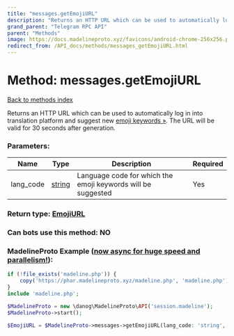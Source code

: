 ```yaml
---
title: "messages.getEmojiURL"
description: "Returns an HTTP URL which can be used to automatically log in into translation platform and suggest new [emoji keywords »](https://core.telegram.org/api/custom-emoji#emoji-keywords). The URL will be valid for 30 seconds after generation."
grand_parent: "Telegram RPC API"
parent: "Methods"
image: https://docs.madelineproto.xyz/favicons/android-chrome-256x256.png
redirect_from: /API_docs/methods/messages_getEmojiURL.html
---
```

# Method: messages.getEmojiURL
[Back to methods index](index.html)



Returns an HTTP URL which can be used to automatically log in into translation platform and suggest new [emoji keywords »](https://core.telegram.org/api/custom-emoji#emoji-keywords). The URL will be valid for 30 seconds after generation.

### Parameters:

| Name     |    Type       | Description | Required |
|----------|---------------|-------------|----------|
|lang\_code|[string](/API_docs/types/string.html) | Language code for which the emoji keywords will be suggested | Yes|


### Return type: [EmojiURL](/API_docs/types/EmojiURL.html)

### Can bots use this method: **NO**


### MadelineProto Example ([now async for huge speed and parallelism!](https://docs.madelineproto.xyz/docs/ASYNC.html)):


```php
if (!file_exists('madeline.php')) {
    copy('https://phar.madelineproto.xyz/madeline.php', 'madeline.php');
}
include 'madeline.php';

$MadelineProto = new \danog\MadelineProto\API('session.madeline');
$MadelineProto->start();

$EmojiURL = $MadelineProto->messages->getEmojiURL(lang_code: 'string', );
```

